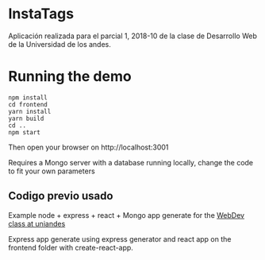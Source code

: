 # InstaTags

Aplicación realizada para el parcial 1, 2018-10 de la clase de Desarrollo Web de la Universidad de los andes.


# Running the demo

```
npm install
cd frontend
yarn install
yarn build
cd ..
npm start
```
Then open your browser on http://localhost:3001

Requires a Mongo server with a database running locally, change the code to fit your own parameters

## Codigo previo usado

Example node + express + react + Mongo app generate for the [WebDev class at uniandes](johnguerra.co/classes/webDevelopment_spring_2018/)

Express app generate using express generator and react app on the frontend folder with create-react-app.
